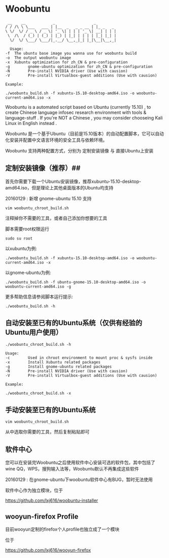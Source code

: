 # Woobuntu #

     __    __            _                 _         
    / / /\ \ \___   ___ | |__  _   _ _ __ | |_ _   _ 
    \ \/  \/ / _ \ / _ \| '_ \| | | | '_ \| __| | | |
     \  /\  / (_) | (_) | |_) | |_| | | | | |_| |_| |
      \/  \/ \___/ \___/|_.__/ \__,_|_| |_|\__|\__,_|
      
      Usage:
    -f	The ubuntu base image you wanna use for woobuntu build
    -o	The output woobuntu image
    -x	Xubuntu optimization for zh_CN & pre-configuration
    -g        gnome-ubuntu optimization for zh_CN & pre-configuration
    -N        Pre-install NVIDIA driver (Use with causion)
    -V        Pre-install Virtualbox-guest additions (Use with causion)

    Example:

    ./woobuntu_build.sh -f xubuntu-15.10-desktop-amd64.iso -o woobuntu-current-amd64.iso -x


Woobuntu is a automated script based on Ubuntu (currently 15.10) , to create Chinese language infosec research environment with tools & language-stuff . If you're NOT a Chinese , you may consider chooseing Kali Linux in English instead .

Woobuntu 是一个基于Ubuntu（目前是15.10版本）的自动配置脚本，它可以自动化安装并配置中文语言环境的安全工具与依赖环境。

Woobuntu 支持两种配置方式，分别为 定制安装镜像 与 直接Ubuntu上安装

## 定制安装镜像（推荐）##

首先你需要下载一个Ubuntu安装镜像，推荐xubuntu-15.10-desktop-amd64.iso，但是理论上其他桌面版本的Ubuntu均支持

20160129 : 新增 gnome-ubuntu 15.10 支持

    vim woobuntu_chroot_build.sh

注释掉你不需要的工具，或者自己添加你想要的工具

脚本需要root权限运行

    sudo su root

以xubuntu为例:

    ./woobuntu_build.sh -f xubuntu-15.10-desktop-amd64.iso -o woobuntu-current-amd64.iso -x

以gnome-ubuntu为例:

    ./woobuntu_build.sh -f ubuntu-gnome-15.10-desktop-amd64.iso -o woobuntu-current-amd64.iso -g

更多帮助信息请参阅脚本运行提示:

    ./woobuntu_build.sh -h

## 自动安装至已有的Ubuntu系统（仅供有经验的Ubuntu用户使用） ##
                                                 
    ./woobuntu_chroot_build.sh -h

    Usage:
    -c        Used in chroot environment to mount proc & sysfs inside
    -x        Install Xubuntu related packages
    -g        Install gnome-ubuntu related packages
    -N        Pre-install NVIDIA driver (Use with causion)
    -V        Pre-install Virtualbox-guest additions (Use with causion)

    Example:

    ./woobuntu_chroot_build.sh -x

## 手动安装至已有的Ubuntu系统 ##

    vim woobuntu_chroot_build.sh

从中选取你需要的工具，然后复制粘贴即可

## 软件中心 ##

您可以在安装完Woobuntu之后使用软件中心安装可选的软件包，其中包括了wine QQ，WPS，搜狗输入法等，Woobuntu默认不再集成这些软件

20160129 : 在gnome-ubuntu下woobuntu软件中心有BUG，暂时无法使用

软件中心作为独立模块，位于

https://github.com/lxj616/woobuntu-installer

## wooyun-firefox Profile ##

目前wooyun定制的firefox个人profile也独立成了一个模块

位于

https://github.com/lxj616/wooyun-firefox


